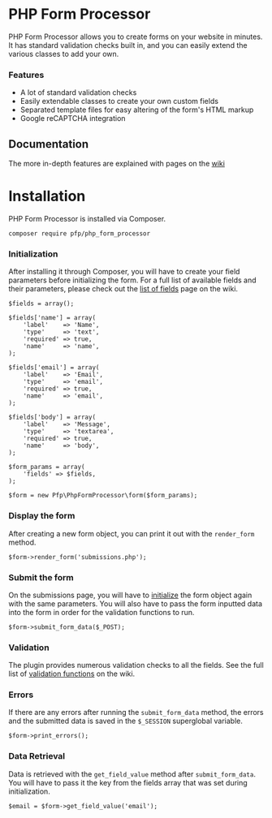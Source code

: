 PHP Form Processor
===================

PHP Form Processor allows you to create forms on your website in minutes. It has standard validation checks built in, and you can easily extend the various classes to add your own.

### Features

  - A lot of standard validation checks
  - Easily extendable classes to create your own custom fields
  - Separated template files for easy altering of the form's HTML markup
  - Google reCAPTCHA integration

## Documentation

The more in-depth features are explained with pages on the [wiki]

# Installation

PHP Form Processor is installed via Composer.

```
composer require pfp/php_form_processor
```

### <a name="initialize"></a>Initialization

After installing it through Composer, you will have to create your field parameters before initializing the form. For a full list of available fields and their parameters, please check out the [list of fields] page on the wiki.

```
$fields = array();

$fields['name'] = array(
	'label'    => 'Name',
	'type'     => 'text',
	'required' => true,
	'name'     => 'name',
);

$fields['email'] = array(
	'label'    => 'Email',
	'type'     => 'email',
	'required' => true,
	'name'     => 'email',
);

$fields['body'] = array(
	'label'    => 'Message',
	'type'     => 'textarea',
	'required' => true,
	'name'     => 'body',
);

$form_params = array(
	'fields' => $fields,
);

$form = new Pfp\PhpFormProcessor\form($form_params);
```

### Display the form

After creating a new form object, you can print it out with the `render_form` method.

```
$form->render_form('submissions.php');
```

### Submit the form

On the submissions page, you will have to [initialize](#initialize) the form object again with the same parameters. You will also have to pass the form inputted data into the form in order for the validation functions to run.

```
$form->submit_form_data($_POST);
```

### Validation

The plugin provides numerous validation checks to all the fields. See the full list of [validation functions] on the wiki.

### Errors

If there are any errors after running the `submit_form_data` method, the errors and the submitted data is saved in the `$_SESSION` superglobal variable.

```
$form->print_errors();
```

### Data Retrieval

Data is retrieved with the `get_field_value` method after `submit_form_data`. You will have to pass it the key from the fields array that was set during initialization.

```
$email = $form->get_field_value('email');
```

[wiki]: <https://github.com/Richard1320/php-form-processor/wiki>
[list of fields]: <https://github.com/Richard1320/php-form-processor/wiki/Field-Parameters>
[validation functions]: <https://github.com/Richard1320/php-form-processor/wiki/Field-Class-Tree-&-Validation-Functions>
